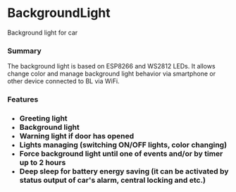 # BackgroundLight
Background light for car
<h3>Summary</h3>

The background light is based on ESP8266 and WS2812 LEDs. 
It allows change color and manage background light behavior via smartphone or other device connected to BL via WiFi. 

<h3>Features<h3>
<ul>
<li>Greeting light</li>
<li>Background light</li>
<li>Warning light if door has opened</li>
<li>Lights managing (switching ON/OFF lights, color changing)</li>
<li>Force background light until one of events and/or by timer up to 2 hours</li>
<li>Deep sleep for battery energy saving (it can be activated by status output of car's alarm, central locking and etc.)</li>
</ul>

